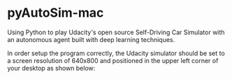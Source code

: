 # pyAutoSim-mac

Using Python to play Udacity's open source Self-Driving Car Simulator with an autonomous agent built with deep learning techniques.

In order setup the program correctly, the Udacity simulator should be set to a screen resolution of 640x800 and positioned in the upper left corner of your desktop as shown below:

